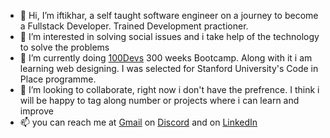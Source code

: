 - 👋 Hi, I’m iftikhar, a self taught software engineer on a journey to become a Fullstack Developer. Trained Development practioner. 
- 👀 I’m interested in solving social issues and i take help of the technology to solve the problems
- 🌱 I’m currently doing [100Devs](https://t.co/N1svwMYkZF) 300 weeks Bootcamp. Along with it i am learning web designing. I was selected for Stanford University's Code in Place programme. 
- 💞️ I’m looking to collaborate, right now i don't have the prefrence. I think i will be happy to tag along number or projects where i can learn and improve
- 📫 you can reach me at [Gmail](iftikhar.sy@gmail.com) on [Discord](roshi#4568) and on [LinkedIn](linkedin.com/in/iftikhar-s/)

<!---
ifti891/ifti891 is a ✨ special ✨ repository because its `README.md` (this file) appears on your GitHub profile.
You can click the Preview link to take a look at your changes.
--->
